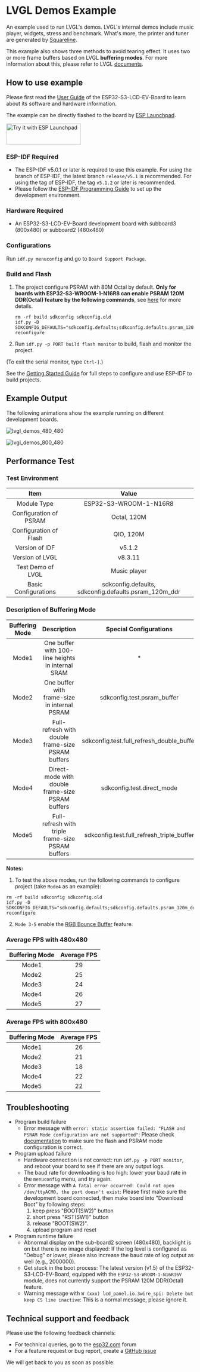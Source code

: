 # LVGL Demos Example

An example used to run LVGL's demos. LVGL's internal demos include music player, widgets, stress and benchmark. What's more, the printer and tuner are generated by [Squareline](https://squareline.io/).

This example also shows three methods to avoid tearing effect. It uses two or more frame buffers based on LVGL **buffering modes**. For more information about this, please refer to LVGL [documents](https://docs.lvgl.io/master/porting/display.html?#buffering-modes).

## How to use example

Please first read the [User Guide](https://docs.espressif.com/projects/esp-dev-kits/en/latest/esp32s3/esp32-s3-lcd-ev-board/user_guide.html#esp32-s3-lcd-ev-board) of the ESP32-S3-LCD-EV-Board to learn about its software and hardware information.

The example can be directly flashed to the board by [ESP Launchpad](https://espressif.github.io/esp-launchpad/?flashConfigURL=https://dl.espressif.com/AE/esp-dev-kits/config.toml).

<a href="https://espressif.github.io/esp-launchpad/?flashConfigURL=https://dl.espressif.com/AE/esp-dev-kits/config.toml&app=lvgl_demos">
    <img alt="Try it with ESP Launchpad" src="https://espressif.github.io/esp-launchpad/assets/try_with_launchpad.png" width="200" height="56">
</a>

### ESP-IDF Required

* The ESP-IDF v5.0.1 or later is required to use this example. For using the branch of ESP-IDF, the latest branch `release/v5.1` is recommended. For using the tag of ESP-IDF, the tag `v5.1.2` or later is recommended.
* Please follow the [ESP-IDF Programming Guide](https://docs.espressif.com/projects/esp-idf/en/latest/esp32s3/get-started/index.html) to set up the development environment.

### Hardware Required

* An ESP32-S3-LCD-EV-Board development board with subboard3 (800x480) or subboard2 (480x480)

### Configurations

Run `idf.py menuconfig` and go to `Board Support Package`.

### Build and Flash

1. The project configure PSRAM with 80M Octal by default. **Only for boards with ESP32-S3-WROOM-1-N16R8 can enable PSRAM 120M DDR(Octal) feature by the following commands**, see [here](../../README.md#psram-120m-ddr) for more details.
    ```
    rm -rf build sdkconfig sdkconfig.old
    idf.py -D SDKCONFIG_DEFAULTS="sdkconfig.defaults;sdkconfig.defaults.psram_120m_ddr" reconfigure
    ```
2. Run `idf.py -p PORT build flash monitor` to build, flash and monitor the project.

(To exit the serial monitor, type ``Ctrl-]``.)

See the [Getting Started Guide](https://docs.espressif.com/projects/esp-idf/en/latest/get-started/index.html) for full steps to configure and use ESP-IDF to build projects.

## Example Output

The following animations show the example running on different development boards.

![lvgl_demos_480_480](https://dl.espressif.com/AE/esp-dev-kits/s3-lcd-ev-board_examples_lvgl_demos_480_480_2.gif)

![lvgl_demos_800_480](https://dl.espressif.com/AE/esp-dev-kits/s3-lcd-ev-board_examples_lvgl_demos_800_480.gif)

## Performance Test

### Test Environment

|          Item          |                       Value                       |
| :--------------------: | :-----------------------------------------------: |
|      Module Type       |              ESP32-S3-WROOM-1-N16R8               |
| Configuration of PSRAM |                    Octal, 120M                    |
| Configuration of Flash |                     QIO, 120M                     |
|     Version of IDF     |                      v5.1.2                       |
|    Version of LVGL     |                      v8.3.11                      |
|   Test Demo of LVGL    |                   Music player                    |
|  Basic Configurations  | sdkconfig.defaults, sdkconfig.defaults.psram_120m_ddr |

### Description of Buffering Mode

| Buffering Mode |                    Description                    |          Special Configurations           |
| :------------: | :-----------------------------------------------: | :---------------------------------------: |
|     Mode1      | One buffer with 100-line heights in internal SRAM |                     *                     |
|     Mode2      |   One buffer with frame-size in internal PSRAM    |        sdkconfig.test.psram_buffer        |
|     Mode3      | Full-refresh with double frame-size PSRAM buffers | sdkconfig.test.full_refresh_double_buffer |
|     Mode4      | Direct-mode with double frame-size PSRAM buffers  |        sdkconfig.test.direct_mode         |
|     Mode5      | Full-refresh with triple frame-size PSRAM buffers | sdkconfig.test.full_refresh_triple_buffer |

**Notes:**

1. To test the above modes, run the following commands to configure project (take `Mode4` as an example):
```
rm -rf build sdkconfig sdkconfig.old
idf.py -D SDKCONFIG_DEFAULTS="sdkconfig.defaults;sdkconfig.defaults.psram_120m_ddr;sdkconfig.test.direct_mode" reconfigure
```
2. `Mode 3-5` enable the [RGB Bounce Buffer](https://docs.espressif.com/projects/esp-idf/en/latest/esp32s3/api-reference/peripherals/lcd.html#bounce-buffer-with-single-psram-frame-buffer) feature.

### Average FPS with 480x480

| Buffering Mode | Average FPS |
| :------------: | :---------: |
|     Mode1      |     29      |
|     Mode2      |     25      |
|     Mode3      |     24      |
|     Mode4      |     26      |
|     Mode5      |     27      |

### Average FPS with 800x480

| Buffering Mode | Average FPS |
| :------------: | :---------: |
|     Mode1      |     26      |
|     Mode2      |     21      |
|     Mode3      |     18      |
|     Mode4      |     22     |
|     Mode5      |     22      |

## Troubleshooting

* Program build failure
    * Error message with `error: static assertion failed: "FLASH and PSRAM Mode configuration are not supported"`: Please check [documentation](https://docs.espressif.com/projects/esp-idf/en/release-v5.1/esp32s3/api-guides/flash_psram_config.html#all-supported-modes-and-speeds) to make sure the flash and PSRAM mode configuration is correct.
* Program upload failure
    * Hardware connection is not correct: run `idf.py -p PORT monitor`, and reboot your board to see if there are any output logs.
    * The baud rate for downloading is too high: lower your baud rate in the `menuconfig` menu, and try again.
    * Error message with `A fatal error occurred: Could not open /dev/ttyACM0, the port doesn't exist`: Please first make sure the development board connected, then make board into "Download Boot" by following steps:
        1. keep press "BOOT(SW2)" button
        2. short press "RST(SW1)" button
        3. release "BOOT(SW2)".
        4. upload program and reset
* Program runtime failure
    * Abnormal display on the sub-board2 screen (480x480), backlight is on but there is no image displayed: If the log level is configured as "Debug" or lower, please also increase the baud rate of log output as well (e.g., 2000000).
    * Get stuck in the boot process: The latest version (v1.5) of the ESP32-S3-LCD-EV-Board, equipped with the `ESP32-S3-WROOM-1-N16R16V` module, does not currently support the PSRAM 120M DDR(Octal) feature.
    * Warning message with `W (xxx) lcd_panel.io.3wire_spi: Delete but keep CS line inactive`: This is a normal message, please ignore it.

## Technical support and feedback

Please use the following feedback channels:

* For technical queries, go to the [esp32.com](https://esp32.com/) forum
* For a feature request or bug report, create a [GitHub issue](https://github.com/espressif/esp-dev-kits/issues)

We will get back to you as soon as possible.
